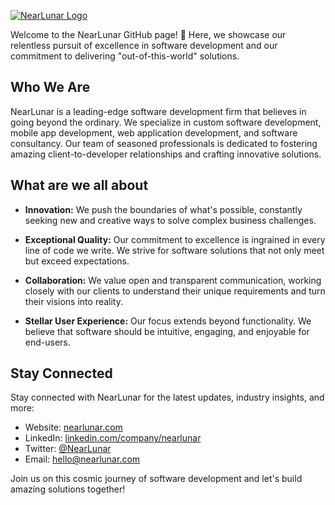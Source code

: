 [![NearLunar Logo](https://raw.githubusercontent.com/NearLunar/.github/main/profile/LinkedIn-Post%20%E2%80%93%206.jpg)](https://nearlunar.com)

Welcome to the NearLunar GitHub page! 🚀 Here, we showcase our relentless pursuit of excellence in software development and our commitment to delivering "out-of-this-world" solutions.

## Who We Are

NearLunar is a leading-edge software development firm that believes in going beyond the ordinary. We specialize in custom software development, mobile app development, web application development, and software consultancy. Our team of seasoned professionals is dedicated to fostering amazing client-to-developer relationships and crafting innovative solutions.

## What are we all about

- **Innovation:** We push the boundaries of what's possible, constantly seeking new and creative ways to solve complex business challenges.

- **Exceptional Quality:** Our commitment to excellence is ingrained in every line of code we write. We strive for software solutions that not only meet but exceed expectations.

- **Collaboration:** We value open and transparent communication, working closely with our clients to understand their unique requirements and turn their visions into reality.

- **Stellar User Experience:** Our focus extends beyond functionality. We believe that software should be intuitive, engaging, and enjoyable for end-users.


## Stay Connected

Stay connected with NearLunar for the latest updates, industry insights, and more:

- Website: [nearlunar.com](https://nearlunar.com)
- LinkedIn: [linkedin.com/company/nearlunar](https://www.linkedin.com/company/nearlunar)
- Twitter: [@NearLunar](https://twitter.com/NearLunar)
- Email: [hello@nearlunar.com](mailto:hello@nearlunar.com)

Join us on this cosmic journey of software development and let's build amazing solutions together!
